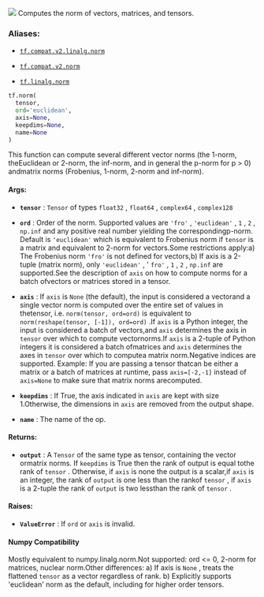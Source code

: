 ![](https://tensorflow.google.cn/images/tf_logo_32px.png)
Computes the norm of vectors, matrices, and tensors.

### Aliases:

- [ `tf.compat.v2.linalg.norm` ](/api_docs/python/tf/norm)

- [ `tf.compat.v2.norm` ](/api_docs/python/tf/norm)

- [ `tf.linalg.norm` ](/api_docs/python/tf/norm)


```python
tf.norm(
  tensor,
  ord='euclidean',
  axis=None,
  keepdims=None,
  name=None
)

```


This function can compute several different vector norms (the 1-norm, theEuclidean or 2-norm, the inf-norm, and in general the p-norm for p &gt; 0) andmatrix norms (Frobenius, 1-norm, 2-norm and inf-norm).

#### Args:

- **`tensor`** :  `Tensor`  of types  `float32` ,  `float64` ,  `complex64` ,  `complex128` 

- **`ord`** : Order of the norm. Supported values are  `'fro'` ,  `'euclidean'` , `1` ,  `2` ,  `np.inf`  and any positive real number yielding the correspondingp-norm. Default is  `'euclidean'`  which is equivalent to Frobenius norm if `tensor`  is a matrix and equivalent to 2-norm for vectors.Some restrictions apply:a) The Frobenius norm  `'fro'`  is not defined for vectors,b) If axis is a 2-tuple (matrix norm), only  `'euclidean'` , ' `fro'` ,  `1` ,    `2` ,  `np.inf`  are supported.See the description of  `axis`  on how to compute norms for a batch ofvectors or matrices stored in a tensor.

- **`axis`** : If  `axis`  is  `None`  (the default), the input is considered a vectorand a single vector norm is computed over the entire set of values in thetensor, i.e.  `norm(tensor, ord=ord)`  is equivalent to `norm(reshape(tensor, [-1]), ord=ord)` .If  `axis`  is a Python integer, the input is considered a batch of vectors,and  `axis`  determines the axis in  `tensor`  over which to compute vectornorms.If  `axis`  is a 2-tuple of Python integers it is considered a batch ofmatrices and  `axis`  determines the axes in  `tensor`  over which to computea matrix norm.Negative indices are supported. Example: If you are passing a tensor thatcan be either a matrix or a batch of matrices at runtime, pass `axis=[-2,-1]`  instead of  `axis=None`  to make sure that matrix norms arecomputed.

- **`keepdims`** : If True, the axis indicated in  `axis`  are kept with size 1.Otherwise, the dimensions in  `axis`  are removed from the output shape.

- **`name`** : The name of the op.

#### Returns:

- **`output`** : A  `Tensor`  of the same type as tensor, containing the vector ormatrix norms. If  `keepdims`  is True then the rank of output is equal tothe rank of  `tensor` . Otherwise, if  `axis`  is none the output is a scalar,if  `axis`  is an integer, the rank of  `output`  is one less than the rankof  `tensor` , if  `axis`  is a 2-tuple the rank of  `output`  is two lessthan the rank of  `tensor` .

#### Raises:

- **`ValueError`** : If  `ord`  or  `axis`  is invalid.

#### Numpy Compatibility

Mostly equivalent to numpy.linalg.norm.Not supported: ord &lt;= 0, 2-norm for matrices, nuclear norm.Other differences:  a) If axis is  `None` , treats the flattened  `tensor`  as a vector   regardless of rank.  b) Explicitly supports 'euclidean' norm as the default, including for   higher order tensors.
